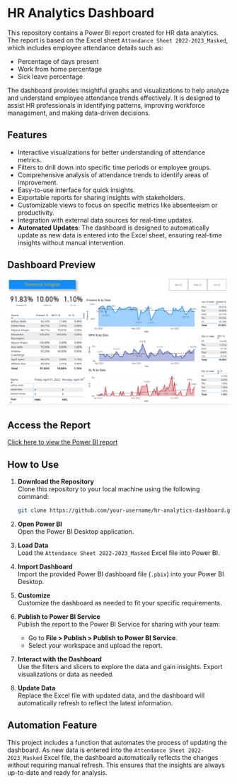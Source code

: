 # HR Analytics Dashboard

This repository contains a Power BI report created for HR data analytics. The report is based on the Excel sheet `Attendance Sheet 2022-2023_Masked`, which includes employee attendance details such as:

- Percentage of days present
- Work from home percentage
- Sick leave percentage

The dashboard provides insightful graphs and visualizations to help analyze and understand employee attendance trends effectively. It is designed to assist HR professionals in identifying patterns, improving workforce management, and making data-driven decisions.

## Features

- Interactive visualizations for better understanding of attendance metrics.
- Filters to drill down into specific time periods or employee groups.
- Comprehensive analysis of attendance trends to identify areas of improvement.
- Easy-to-use interface for quick insights.
- Exportable reports for sharing insights with stakeholders.
- Customizable views to focus on specific metrics like absenteeism or productivity.
- Integration with external data sources for real-time updates.
- **Automated Updates**: The dashboard is designed to automatically update as new data is entered into the Excel sheet, ensuring real-time insights without manual intervention.

## Dashboard Preview

![HR Analytics Dashboard](image.png)

## Access the Report

[Click here to view the Power BI report](https://app.powerbi.com/reportEmbed?reportId=8ab0d3d4-4f7d-4582-8a14-ccb5771110c6&autoAuth=true&ctid=168c05fc-dcc7-4aa8-ae05-6c848fe9cfac)

## How to Use

1. **Download the Repository**  
   Clone this repository to your local machine using the following command:
   ```bash
   git clone https://github.com/your-username/hr-analytics-dashboard.git
   ```

2. **Open Power BI**  
   Open the Power BI Desktop application.

3. **Load Data**  
   Load the `Attendance Sheet 2022-2023_Masked` Excel file into Power BI.

4. **Import Dashboard**  
   Import the provided Power BI dashboard file (`.pbix`) into your Power BI Desktop.

5. **Customize**  
   Customize the dashboard as needed to fit your specific requirements.

6. **Publish to Power BI Service**  
   Publish the report to the Power BI Service for sharing with your team:
   - Go to **File > Publish > Publish to Power BI Service**.
   - Select your workspace and upload the report.

7. **Interact with the Dashboard**  
   Use the filters and slicers to explore the data and gain insights. Export visualizations or data as needed.

8. **Update Data**  
   Replace the Excel file with updated data, and the dashboard will automatically refresh to reflect the latest information.

## Automation Feature

This project includes a function that automates the process of updating the dashboard. As new data is entered into the `Attendance Sheet 2022-2023_Masked` Excel file, the dashboard automatically reflects the changes without requiring manual refresh. This ensures that the insights are always up-to-date and ready for analysis.


